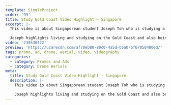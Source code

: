 ```yaml
---
template: SingleProject
order: '99'
title: Study Gold Coast Video Highlight – Singapore
excerpt: |-
  This video is about Singaporean student Joseph Toh who is studying a Diploma of Building Design at Tafe Queensland on the Gold Coast. This video showcases his education and training experience whilst being a student at Tafe.

  Joseph highlights living and studying on the Gold Coast and also being a Student Ambassador for Study Gold Coast – It’s definitely world class when it comes to education and training destinations plus it has been ranked NO. 1 as ‘best student cities by the beach’.
video: '238530422'
preview: 'https://ucarecdn.com/af70eb80-80c0-4a5d-b5a0-bf67050480ed/'
tags: promo, ad, drone, aerial, video, videography
categories:
  - category: Promos and Ads
  - category: Drone Aerials
meta:
  title: Study Gold Coast Video Highlight – Singapore
  description: |-
    This video is about Singaporean student Joseph Toh who is studying a Diploma of Building Design at Tafe Queensland on the Gold Coast. This video showcases his education and training experience whilst being a student at Tafe.

    Joseph highlights living and studying on the Gold Coast and also being a Student Ambassador for Study Gold Coast – It’s definitely world class when it comes to education and training destinations plus it has been ranked NO. 1 as ‘best student cities by the beach’.
---
```

